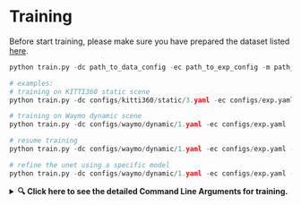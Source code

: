 # Training

Before start training, please make sure you have prepared the dataset listed [here](./INSTALL.md/#table-of-contents).

```python
python train.py -dc path_to_data_config -ec path_to_exp_config -m path_to_ckpt_model

# examples:
# training on KITTI360 static scene
python train.py -dc configs/kitti360/static/3.yaml -ec configs/exp.yaml

# training on Waymo dynamic scene
python train.py -dc configs/waymo/dynamic/1.yaml -ec configs/exp.yaml

# resume training
python train.py -dc configs/waymo/dynamic/1.yaml -ec configs/exp.yaml -m output/scene_wd1/models/model_it_25000.pth

# refine the unet using a specific model
python train.py -dc configs/waymo/dynamic/1.yaml -ec configs/exp.yaml -m output/scene_wd1/models/model_it_25000.pth -r
```

<a id="training-args"></a>
<details>
  <summary><span style="font-weight: bold;">🔍 Click here to see the detailed Command Line Arguments for training.</span></summary>
  <hr>

#### -dc, --data_config_path
Data configuration file (required).
#### -ec, --exp_config_path
Experiment configuration file (required).
#### -m, --model
Path to load checkpoint model (optional). You can resume a interrupted training by specifying a checkpoint model.
#### -r, --only_refine
Skip the gaussian optimization stage, directly refine the unet using a specific model. You must specify the model path.

  <hr>
</details>

